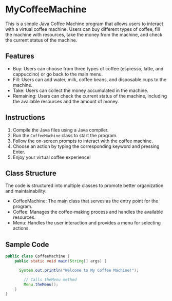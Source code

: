 # MyCoffeeMachine

This is a simple Java Coffee Machine program that allows users to interact with a virtual coffee machine. Users can buy different types of coffee, fill the machine with resources, take the money from the machine, and check the current status of the machine.

## Features

- Buy: Users can choose from three types of coffee (espresso, latte, and cappuccino) or go back to the main menu.
- Fill: Users can add water, milk, coffee beans, and disposable cups to the machine.
- Take: Users can collect the money accumulated in the machine.
- Remaining: Users can check the current status of the machine, including the available resources and the amount of money.

## Instructions

1. Compile the Java files using a Java compiler.
2. Run the `CoffeeMachine` class to start the program.
3. Follow the on-screen prompts to interact with the coffee machine.
4. Choose an action by typing the corresponding keyword and pressing Enter.
5. Enjoy your virtual coffee experience!

## Class Structure

The code is structured into multiple classes to promote better organization and maintainability:

- CoffeeMachine: The main class that serves as the entry point for the program.
- Coffee: Manages the coffee-making process and handles the available resources.
- Menu: Handles the user interaction and provides a menu for selecting actions.

## Sample Code

```java
public class CoffeeMachine {
    public static void main(String[] args) {

      System.out.println("Welcome to My Coffee Machine!");

        // Calls theMenu method
        Menu.theMenu();
    }
}
